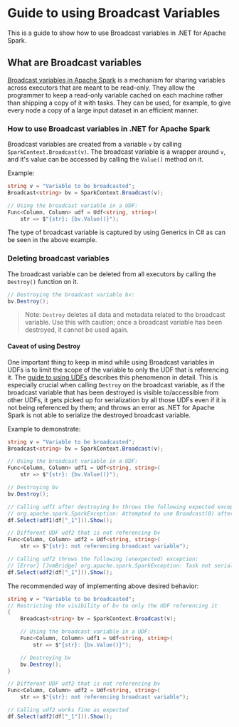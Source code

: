 # Guide to using Broadcast Variables

This is a guide to show how to use Broadcast variables in .NET for Apache Spark.

## What are Broadcast variables

[Broadcast variables in Apache Spark](https://spark.apache.org/docs/2.2.0/rdd-programming-guide.html#broadcast-variables) is a mechanism for sharing variables across executors that are meant to be read-only. They allow the programmer to keep a read-only variable cached on each machine rather than shipping a copy of it with tasks. They can be used, for example, to give every node a copy of a large input dataset in an efficient manner.

### How to use Broadcast variables in .NET for Apache Spark

Broadcast variables are created from a variable `v` by calling `SparkContext.Broadcast(v)`. The broadcast variable is a wrapper around `v`, and it's value can be accessed by calling the `Value()` method on it. 

Example:

```csharp
string v = "Variable to be broadcasted";
Broadcast<string> bv = SparkContext.Broadcast(v);

// Using the broadcast variable in a UDF:
Func<Column, Column> udf = Udf<string, string>(
	str => $"{str}: {bv.Value()}");
```

The type of broadcast variable is captured by using Generics in C# as can be seen in the above example.

### Deleting broadcast variables

The broadcast variable can be deleted from all executors by calling the `Destroy()` function on it.

```csharp
// Destroying the broadcast variable bv:
bv.Destroy();
```

> Note: `Destroy` deletes all data and metadata related to the broadcast variable. Use this with caution; once a broadcast variable has been destroyed, it cannot be used again.

#### Caveat of using Destroy

One important thing to keep in mind while using Broadcast variables in UDFs is to limit the scope of the variable to only the UDF that is referencing it. The [guide to using UDFs](udf-guide.md) describes this phenomenon in detail. This is especially crucial when calling `Destroy` on the broadcast variable, as if the broadcast variable that has been destroyed is visible to/accessible from other UDFs, it gets picked up for serialization by all those UDFs even if it is not being referenced by them; and throws an error as .NET for Apache Spark is not able to serialize the destroyed broadcast variable.

Example to demonstrate:

```csharp
string v = "Variable to be broadcasted";
Broadcast<string> bv = SparkContext.Broadcast(v);

// Using the broadcast variable in a UDF:
Func<Column, Column> udf1 = Udf<string, string>(
	str => $"{str}: {bv.Value()}");

// Destroying bv
bv.Destroy();

// Calling udf1 after destroying bv throws the following expected exception:
// org.apache.spark.SparkException: Attempted to use Broadcast(0) after it was destroyed
df.Select(udf1(df["_1"])).Show();

// Different UDF udf2 that is not referencing bv
Func<Column, Column> udf2 = Udf<string, string>(
	str => $"{str}: not referencing broadcast variable");

// Calling udf2 throws the following (unexpected) exception:
// [Error] [JvmBridge] org.apache.spark.SparkException: Task not serializable
df.Select(udf2(df["_1"])).Show();
```

The recommended way of implementing above desired behavior:

```csharp
string v = "Variable to be broadcasted";
// Restricting the visibility of bv to only the UDF referencing it
{
	Broadcast<string> bv = SparkContext.Broadcast(v);

	// Using the broadcast variable in a UDF:
	Func<Column, Column> udf1 = Udf<string, string>(
		str => $"{str}: {bv.Value()}");

	// Destroying bv
	bv.Destroy();
}

// Different UDF udf2 that is not referencing bv
Func<Column, Column> udf2 = Udf<string, string>(
	str => $"{str}: not referencing broadcast variable");

// Calling udf2 works fine as expected
df.Select(udf2(df["_1"])).Show();
```
